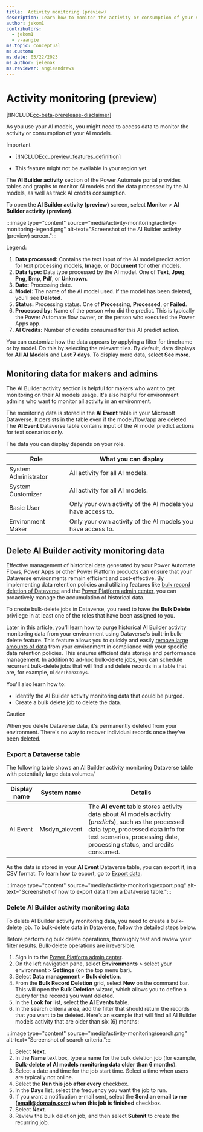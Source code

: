 ```yaml
---
title:  Activity monitoring (preview)
description: Learn how to monitor the activity or consumption of your AI models.
author: jekom1
contributors:
  - jekom1
  - v-aangie
ms.topic: conceptual
ms.custom: 
ms.date: 05/22/2023
ms.author: jelenak
ms.reviewer: angieandrews
---
```


# Activity monitoring (preview)

[!INCLUDE[cc-beta-prerelease-disclaimer](./includes/cc-beta-prerelease-disclaimer.md)]

As you use your AI models, you might need to access data to monitor the activity or consumption of your AI models.

> [!IMPORTANT]
>
> - [!INCLUDE[cc_preview_features_definition](includes/cc-preview-features-definition.md)]
>
> - This feature might not be available in your region yet.

The **AI Builder activity** section of the Power Automate portal provides tables and graphs to monitor AI models and the data processed by the AI models, as well as track AI credits consumption.

To open the **AI Builder activity (preview)** screen, select **Monitor** > **AI Builder activity (preview)**. 

:::image type="content" source="media/activity-monitoring/activity-monitoring-legend.png" alt-text="Screenshot of the AI Builder activity (preview) screen.":::

Legend:

1. **Data processed:** Contains the text input of the AI model predict action for text processing models, **Image**,  or **Document** for other models.
1. **Data type:** Data type processed by the AI model. One of **Text**, **Jpeg**, **Png**, **Bmp**, **Pdf**, or **Unknown**.
1. **Date:** Processing date.
1. **Model:** The name of the AI model used. If the model has been deleted, you'll see **Deleted**.
1. **Status:** Processing status. One of **Processing**, **Processed**, or **Failed**.
1. **Processed by:** Name of the person who did the predict. This is typically the Power Automate flow owner, or the person who executed the Power Apps app.
1. **AI Credits:** Number of credits consumed for this AI predict action.

You can customize how the data appears by applying a filter for timeframe or by model. Do this by selecting the relevant tiles. By default, data displays for **All AI Models** and **Last 7 days**. To display more data, select **See more**.

## Monitoring data for makers and admins

The AI Builder activity section is helpful for makers who want to get monitoring on their AI models usage. It's also helpful for environment admins who want to monitor all activity in an environment.

The monitoring data is stored in the **AI Event** table in your Microsoft Dataverse. It persists in the table even if the model/flow/app are deleted. The **AI Event** Dataverse table contains input of the AI model predict actions for text scenarios only.

The data you can display depends on your role.

|Role |What you can display |
|---------|---------|
|System Administrator     |  All activity for all AI models.       |
|System Customizer     | All activity for all AI models.        |
|Basic User    |Only your own activity of the AI models you have access to.     |
|Environment Maker     |  Only your own activity of the AI models you have access to.          |

## Delete AI Builder activity monitoring data

Effective management of historical data generated by your Power Automate Flows, Power Apps or other Power Platform products can ensure that your Dataverse environments remain efficient and cost-effective. By implementing data retention policies and utilizing features like [bulk record deletion of Dataverse](/power-platform/admin/delete-bulk-records) and the [Power Platform admin center](https://admin.powerplatform.microsoft.com/), you can proactively manage the accumulation of historical data.

To create bulk-delete jobs in Dataverse, you need to have the **Bulk Delete** privilege in at least one of the roles that have been assigned to you.

Later in this article, you'll learn how to purge historical AI Builder activity monitoring data from your environment using Dataverse's built-in bulk-delete feature. This feature allows you to quickly and easily [remove large amounts of data](/power-apps/developer/data-platform/delete-data-bulk) from your environment in compliance with your specific data retention policies. This ensures efficient data storage and performance management. In addition to ad-hoc bulk-delete jobs, you can schedule recurrent bulk-delete jobs that will find and delete records in a table that are, for example, `OlderThanXDays`.

You'll also learn how to:
- Identify the AI Builder activity monitoring data that could be purged.
- Create a bulk delete job to delete the data.

> [!CAUTION]
> 
> When you delete Dataverse data, it's permanently deleted from your environment. There's no way to recover individual records once they've been deleted.

### Export a Dataverse table

The following table shows an AI Builder activity monitoring Dataverse table with potentially large data volumes/

|Display name|System name|Details|
|--------|--------|--------|
|AI Event|Msdyn_aievent|The **AI event** table stores activity data about AI models activity (*predicts*), such as the processed data type, processed data info for text scenarios, processing date, processing status, and credits consumed.|

As the data is stored in your **AI Event** Dataverse table, you can export it, in a CSV format. To learn how to ecport, go to [Export data](/power-apps/maker/data-platform/data-platform-import-export#export-data0).

:::image type="content" source="media/activity-monitoring/export.png" alt-text="Screenshot of how to export data from a Dataverse table.":::

### Delete AI Builder activity monitoring data

To delete AI Builder activity monitoring data, you need to create a bulk-delete job. To bulk-delete data in Dataverse, follow the detailed steps below.

Before performing bulk delete operations, thoroughly test and review your filter results. Bulk-delete operations are irreversible.

1. Sign in to the [Power Platform admin center](https://admin.powerplatform.microsoft.com/).
1. On the left navigation pane, select **Environments** > select your environment > **Settings** (on the top menu bar).
1. Select **Data management** > **Bulk deletion**.
1. From the **Bulk Record Deletion** grid, select **New** on the command bar. This will open the **Bulk Deletion** wizard, which allows you to define a query for the records you want deleted.
1. In the **Look for** list, select the **AI Events** table.
1. In the search criteria area, add the filter that should return the records that you want to be deleted. Here’s an example that will find all AI Builder models activity that are older than six (6) months:

:::image type="content" source="media/activity-monitoring/search.png" alt-text="Screenshot of search criteria.":::

1. Select **Next**.
1. In the **Name** text box, type a name for the bulk deletion job (for example, **Bulk-delete of AI models monitoring data older than 6 months**).
1. Select a date and time for the job start time. Select a time when users are typically not online.
1. Select the **Run this job after every** checkbox.
1. In the **Days** list, select the frequency you want the job to run.
1. If you want a notification e-mail sent, select the **Send an email to me (email@domain.com) when this job is finished** checkbox.
1. Select **Next**.
1. Review the bulk deletion job, and then select **Submit** to create the recurring job.




